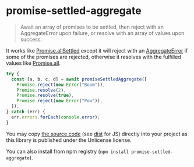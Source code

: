 # promise-settled-aggregate

> Await an array of promises to be settled, then reject with an AggregateError upon failure, or resolve with an array of values upon success.

It works like [Promise.allSettled](https://developer.mozilla.org/en-US/docs/Web/JavaScript/Reference/Global_Objects/Promise/allSettled) except it will reject with an [AggregateError](https://developer.mozilla.org/en-US/docs/Web/JavaScript/Reference/Global_Objects/AggregateError) if some of the promises are rejected, otherwise it resolves with the fulfilled values like [Promise.all](https://developer.mozilla.org/en-US/docs/Web/JavaScript/Reference/Global_Objects/Promise/all).

```js
try {
  const [a, b, c, d] = await promiseSettledAggregate([
    Promise.reject(new Error("Boom")),
    Promise.resolve(2),
    Promise.resolve(true),
    Promise.reject(new Error("Pow")),
  ]);
} catch (err) {
  err.errors.forEach(console.error);
}
```

You may copy [the source code](https://github.com/stefee/promise-settled-aggregate/blob/main/promiseSettledAggregate.ts) (see [dist](./dist) for JS) directly into your project as this library is published under the Unlicense license.

You can also install from npm registry (`npm install promise-settled-aggregate`).
